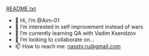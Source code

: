 [README.txt](https://github.com/Aim-01/Aim-01/files/8466775/README.txt)
- 👋 Hi, I’m @Aim-01
- 👀 I’m interested in self improvement instead of wars
- 🌱 I’m currently learning QA with Vadim Ksendzov
- 💞️ I’m looking to collaborate on...
- 📫 How to reach me: nassty.ru@gmail.com
